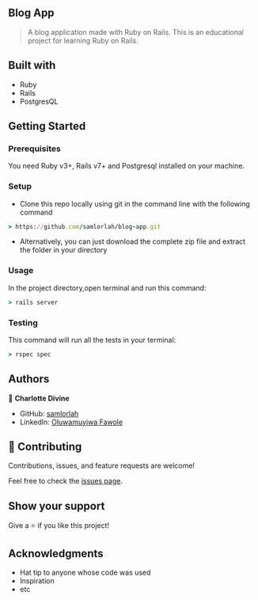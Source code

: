 ## Blog App
> A blog application made with Ruby on Rails.
This is an educational project for learning Ruby on Rails.

## Built with
- Ruby
- Rails
- PostgresQL

## Getting Started

### Prerequisites
You need Ruby v3+, Rails v7+ and Postgresql installed on your machine.

### Setup

- Clone this repo locally using git in the command line with the following command
```ruby
> https://github.com/samlorlah/blog-app.git
```
- Alternatively, you can just download the complete zip file and extract the folder in your directory

### Usage

In the project directory,open terminal and run this command:

```ruby
> rails server
```

### Testing
This command will run all the tests in your terminal:

  ```ruby
  > rspec spec
  ```
  
## Authors

👤 **Charlotte Divine**

- GitHub: [samlorlah](https://github.com/samlorlah)
- LinkedIn: [Oluwamuyiwa Fawole](https://www.linkedin.com/in/muyiwa-fawole/)

## 🤝 Contributing

Contributions, issues, and feature requests are welcome!

Feel free to check the [issues page](../../issues/).

## Show your support

Give a ⭐️ if you like this project!

## Acknowledgments

- Hat tip to anyone whose code was used
- Inspiration
- etc
